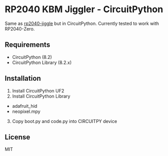 RP2040 KBM Jiggler - CircuitPython
===

Same as [rp2040-jiggle](https://github.com/schnabear/rp2040-jiggle) but in CircuitPython. Currently tested to work with RP2040-Zero.

Requirements
-------

- CircuitPython (8.2)
- CircuitPython Library (8.2.x)

Installation
-------

1. Install CircuitPython UF2
2. Install CircuitPython Library
 - adafruit_hid
 - neopixel.mpy
3. Copy boot.py and code.py into CIRCUITPY device

License
-------

MIT
